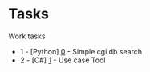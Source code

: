 # Tasks
Work tasks

- 1 - [Python] [0](https://github.com/Jazis/Tasks/tree/master/0) - Simple cgi db search
- 2 - [C#] [1](https://github.com/Jazis/Tasks/tree/master/1) - Use case Tool
